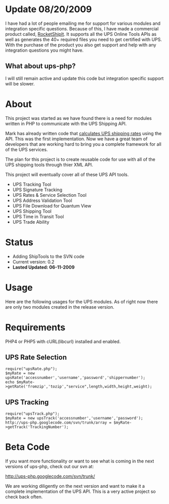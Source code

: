 # Update 08/20/2009 #
I have had a lot of people emailing me for support for various modules and integration specific questions.  Because of this, I have made a commercial product called, [RocketShipIt](http://rocketship.it).  It supports all the UPS Online Tools APIs as well as generates the 40+ required files you need to get certified with UPS.  With the purchase of the product you also get support and help with any integration questions you might have.

## What about ups-php? ##
I will still remain active and update this code but integration specific support will be slower.

# About #
This project was started as we have found there is a need for modules written in PHP to communicate with the UPS Shipping API.

Mark has already written code that [calculates UPS shipping rates](http://www.marksanborn.net/php/calculating-ups-shipping-rate-with-php/) using the API.  This was the first implementation.  Now we have a great team of developers that are working hard to bring you a complete framework for all of the UPS services.

The plan for this project is to create reusable code for use with all of the UPS shipping tools through thier XML API.

This project will eventually cover all of these UPS API tools.

  * UPS Tracking Tool
  * UPS Signature Tracking
  * UPS Rates & Service Selection Tool
  * UPS Address Validation Tool
  * UPS File Download for Quantum View
  * UPS Shipping Tool
  * UPS Time in Transit Tool
  * UPS Trade Ability

# Status #
  * Adding ShipTools to the SVN code
  * Current version: 0.2
  * **Lasted Updated: 06-11-2009**

# Usage #
Here are the following usages for the UPS modules.  As of right now there are only two modules created in the release version.

# Requirements #
PHP4 or PHP5 with cURL(libcurl) installed and enabled.

## UPS Rate Selection ##
```
require("upsRate.php");
$myRate = new upsRate('accessnumber','username','password','shippernumber');
echo $myRate->getRate('fromzip','tozip',"service",length,width,height,weight);
```

## UPS Tracking ##
```
require("upsTrack.php");
$myRate = new upsTrack('accessnumber','username','password');
http://ups-php.googlecode.com/svn/trunk/array = $myRate->getTrack('TrackingNumber');
```

# Beta Code #
If you want more functionality or want to see what is coming in the next versions of ups-php, check out our svn at:

http://ups-php.googlecode.com/svn/trunk/

We are working diligently on the next version and want to make it a complete implementation of the UPS API.  This is a very active project so check back often.